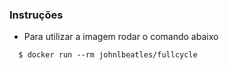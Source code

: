 ### Instruções

- Para utilizar a imagem rodar o comando abaixo

```
  $ docker run --rm johnlbeatles/fullcycle
```